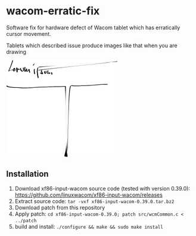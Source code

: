 # wacom-erratic-fix
Software fix for hardware defect of Wacom tablet which has erratically cursor movement.

Tablets which described issue produce images like that when you are drawing

![](https://github.com/flappix/wacom-erratic-fix/raw/master/path945.png)

## Installation

1. Download xf86-input-wacom source code (tested with version 0.39.0): https://github.com/linuxwacom/xf86-input-wacom/releases
2. Extract source code: ```tar -vxf xf86-input-wacom-0.39.0.tar.bz2```
3. Download patch from this repository
4. Apply patch: ```cd xf86-input-wacom-0.39.0; patch src/wcmCommon.c < ../patch```
4. build and install: ```./configure && make && sudo make install```

